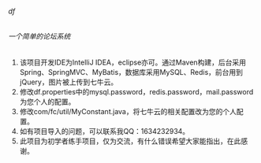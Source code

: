 ###### df
###### 一个简单的论坛系统
1. 该项目开发IDE为IntelliJ IDEA，eclipse亦可。通过Maven构建，后台采用Spring、SpringMVC、MyBatis，数据库采用MySQL、Redis，前台用到jQuery，图片被上传到七牛云。
2. 修改df.properties中的mysql.password，redis.password，mail.password为您个人的配置。
3. 修改com/fc/util/MyConstant.java，将七牛云的相关配置改为您的个人配置。
4. 如有项目导入的问题，可以联系我QQ：1634232934。
5. 此项目为初学者练手项目，仅为交流，有什么错误希望大家能指出，在此感谢。
